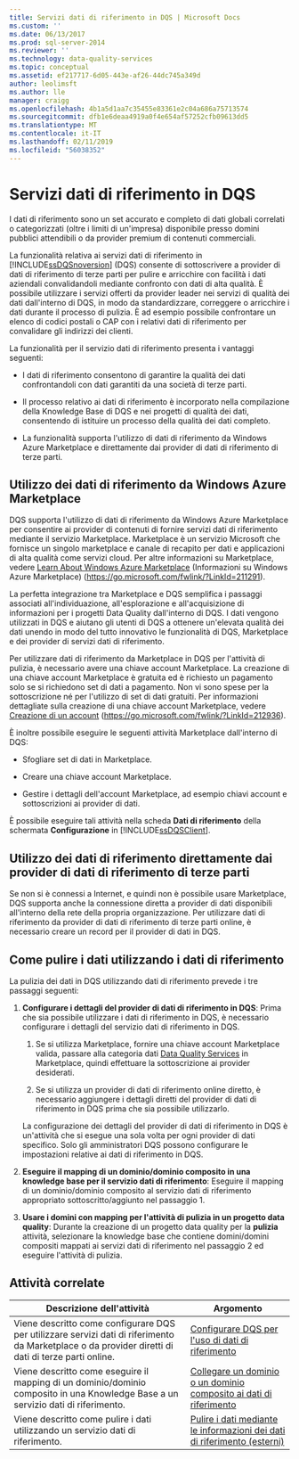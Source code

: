 ```yaml
---
title: Servizi dati di riferimento in DQS | Microsoft Docs
ms.custom: ''
ms.date: 06/13/2017
ms.prod: sql-server-2014
ms.reviewer: ''
ms.technology: data-quality-services
ms.topic: conceptual
ms.assetid: ef217717-6d05-443e-af26-44dc745a349d
author: leolimsft
ms.author: lle
manager: craigg
ms.openlocfilehash: 4b1a5d1aa7c35455e83361e2c04a686a75713574
ms.sourcegitcommit: dfb1e6deaa4919a0f4e654af57252cfb09613dd5
ms.translationtype: MT
ms.contentlocale: it-IT
ms.lasthandoff: 02/11/2019
ms.locfileid: "56038352"
---
```

# <a name="reference-data-services-in-dqs"></a>Servizi dati di riferimento in DQS
  I dati di riferimento sono un set accurato e completo di dati globali correlati o categorizzati (oltre i limiti di un'impresa) disponibile presso domini pubblici attendibili o da provider premium di contenuti commerciali.  
  
 La funzionalità relativa ai servizi dati di riferimento in [!INCLUDE[ssDQSnoversion](../includes/ssdqsnoversion-md.md)] (DQS) consente di sottoscrivere a provider di dati di riferimento di terze parti per pulire e arricchire con facilità i dati aziendali convalidandoli mediante confronto con dati di alta qualità. È possibile utilizzare i servizi offerti da provider leader nei servizi di qualità dei dati dall'interno di DQS, in modo da standardizzare, correggere o arricchire i dati durante il processo di pulizia. È ad esempio possibile confrontare un elenco di codici postali o CAP con i relativi dati di riferimento per convalidare gli indirizzi dei clienti.  
  
 La funzionalità per il servizio dati di riferimento presenta i vantaggi seguenti:  
  
-   I dati di riferimento consentono di garantire la qualità dei dati confrontandoli con dati garantiti da una società di terze parti.  
  
-   Il processo relativo ai dati di riferimento è incorporato nella compilazione della Knowledge Base di DQS e nei progetti di qualità dei dati, consentendo di istituire un processo della qualità dei dati completo.  
  
-   La funzionalità supporta l'utilizzo di dati di riferimento da Windows Azure Marketplace e direttamente dai provider di dati di riferimento di terze parti.  
  
##  <a name="Marketplace"></a> Utilizzo dei dati di riferimento da Windows Azure Marketplace  
 DQS supporta l'utilizzo di dati di riferimento da Windows Azure Marketplace per consentire ai provider di contenuti di fornire servizi dati di riferimento mediante il servizio Marketplace. Marketplace è un servizio Microsoft che fornisce un singolo marketplace e canale di recapito per dati e applicazioni di alta qualità come servizi cloud. Per altre informazioni su Marketplace, vedere [Learn About Windows Azure Marketplace](https://go.microsoft.com/fwlink/?LinkId=211291) (Informazioni su Windows Azure Marketplace) (https://go.microsoft.com/fwlink/?LinkId=211291).  
  
 La perfetta integrazione tra Marketplace e DQS semplifica i passaggi associati all'individuazione, all'esplorazione e all'acquisizione di informazioni per i progetti Data Quality dall'interno di DQS. I dati vengono utilizzati in DQS e aiutano gli utenti di DQS a ottenere un'elevata qualità dei dati unendo in modo del tutto innovativo le funzionalità di DQS, Marketplace e dei provider di servizi dati di riferimento.  
  
 Per utilizzare dati di riferimento da Marketplace in DQS per l'attività di pulizia, è necessario avere una chiave account Marketplace. La creazione di una chiave account Marketplace è gratuita ed è richiesto un pagamento solo se si richiedono set di dati a pagamento. Non vi sono spese per la sottoscrizione né per l'utilizzo di set di dati gratuiti. Per informazioni dettagliate sulla creazione di una chiave account Marketplace, vedere [Creazione di un account](https://go.microsoft.com/fwlink/?LinkId=212936) (https://go.microsoft.com/fwlink/?LinkId=212936).  
  
 È inoltre possibile eseguire le seguenti attività Marketplace dall'interno di DQS:  
  
-   Sfogliare set di dati in Marketplace.  
  
-   Creare una chiave account Marketplace.  
  
-   Gestire i dettagli dell'account Marketplace, ad esempio chiavi account e sottoscrizioni ai provider di dati.  
  
 È possibile eseguire tali attività nella scheda **Dati di riferimento** della schermata **Configurazione** in [!INCLUDE[ssDQSClient](../includes/ssdqsclient-md.md)].  
  
##  <a name="Direct"></a> Utilizzo dei dati di riferimento direttamente dai provider di dati di riferimento di terze parti  
 Se non si è connessi a Internet, e quindi non è possibile usare Marketplace, DQS supporta anche la connessione diretta a provider di dati disponibili all'interno della rete della propria organizzazione. Per utilizzare dati di riferimento da provider di dati di riferimento di terze parti online, è necessario creare un record per il provider di dati in DQS.  
  
##  <a name="HowToCleanse"></a> Come pulire i dati utilizzando i dati di riferimento  
 La pulizia dei dati in DQS utilizzando dati di riferimento prevede i tre passaggi seguenti:  
  
1.  **Configurare i dettagli del provider di dati di riferimento in DQS**: Prima che sia possibile utilizzare i dati di riferimento in DQS, è necessario configurare i dettagli del servizio dati di riferimento in DQS.  
  
    1.  Se si utilizza Marketplace, fornire una chiave account Marketplace valida, passare alla categoria dati [Data Quality Services](https://go.microsoft.com/fwlink/?LinkId=227587) in Marketplace, quindi effettuare la sottoscrizione ai provider desiderati.  
  
    2.  Se si utilizza un provider di dati di riferimento online diretto, è necessario aggiungere i dettagli diretti del provider di dati di riferimento in DQS prima che sia possibile utilizzarlo.  
  
     La configurazione dei dettagli del provider di dati di riferimento in DQS è un'attività che si esegue una sola volta per ogni provider di dati specifico. Solo gli amministratori DQS possono configurare le impostazioni relative ai dati di riferimento in DQS.  
  
2.  **Eseguire il mapping di un dominio/dominio composito in una knowledge base per il servizio dati di riferimento**: Eseguire il mapping di un dominio/dominio composito al servizio dati di riferimento appropriato sottoscritto/aggiunto nel passaggio 1.  
  
3.  **Usare i domini con mapping per l'attività di pulizia in un progetto data quality**: Durante la creazione di un progetto data quality per la **pulizia** attività, selezionare la knowledge base che contiene domini/domini compositi mappati ai servizi dati di riferimento nel passaggio 2 ed eseguire l'attività di pulizia.  
  
## <a name="related-tasks"></a>Attività correlate  
  
|Descrizione dell'attività|Argomento|  
|----------------------|-----------|  
|Viene descritto come configurare DQS per utilizzare servizi dati di riferimento da Marketplace o da provider diretti di dati di terze parti online.|[Configurare DQS per l'uso di dati di riferimento](../../2014/data-quality-services/configure-dqs-to-use-reference-data.md)|  
|Viene descritto come eseguire il mapping di un dominio/dominio composito in una Knowledge Base a un servizio dati di riferimento.|[Collegare un dominio o un dominio composito ai dati di riferimento](../../2014/data-quality-services/attach-a-domain-or-composite-domain-to-reference-data.md)|  
|Viene descritto come pulire i dati utilizzando un servizio dati di riferimento.|[Pulire i dati mediante le informazioni dei dati di riferimento &#40;esterni&#41;](../../2014/data-quality-services/cleanse-data-using-reference-data-external-knowledge.md)|  
  
  
